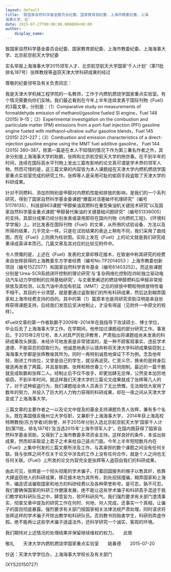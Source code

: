 ```yaml
---
layout: default
title: '致国家自然科学基金委员会纪委、国家教育部纪委、上海市教委纪委、上海
海事大学、北'
date: 2015-07-27T00:00:00.000000+08:00
author:
    display_name: 
---
```


致国家自然科学基金委员会纪委、国家教育部纪委、上海市教委纪委、上海海事大学、北京航空航天大学纪委

实名举报上海海事大学2015领军人才、北京航空航天大学国家‘千人计划’（第11批排名187号）张辉教授等盗窃天津大学科研成果的经过

尊敬的纪委领导及有关负责同志：

我是天津大学机械工程学院的一名教师，工作于内燃机燃烧学国家重点实验室。有个情况需要向你们反映。我们最近看到在今年上半年连续发表于国际刊物《Fuel》的3篇文章，分别是：（1）Comparative study on measurements of formaldehyde emission of methanol/gasoline fueled SI engine，Fuel 148 (2015) 9–15；（2）Experimental investigation on the combustion and particulate matter (PM) emissions from a port-fuel injection (PFI) gasoline engine fueled with methanol–ultralow sulfur gasoline blends，Fuel 145 (2015) 221–227；（3）Combustion and emission characteristics of a direct-injection gasoline engine using the MMT fuel additive gasoline， Fuel 144 (2015) 380–387。除第一篇是在本人不知情的情况下作为第三署名作者之外，其余分别是上海海事大学的耿鹏，张辉和北京航空航天大学的杨世春。在不到半年的时间，连续在国际高水平刊物上发出三篇有影响的论文真可谓是学术界的领军人物。然而可惜的是，这三篇文章的内容皆为本人课题组在天津大学内燃机燃烧学国家重点实验室完成的研究工作。张辉等人是采用可耻的偷窃手段盗取了天津大学的科研成果。

针对不同燃料、添加剂特别是甲醇对内燃机性能和排放的影响，是我们的一个系列研究，得到了国家自然科学基金委课题“爆震对活塞破坏机理研究”（编号51176135）、科技部863课题“甲醇柴油双燃料在重型柴油机关键技术研究”以及国家自然科学基金重点课题“甲醇替代柴油的关键基础问题研究”（编号51336005）的支持。其部分成果已经分别发表或录用即将在国内刊物《内燃机工程》、《环境科学学报》上。对比发表在国际刊物《Fuel》的文章，从所用的试验设备、方法以及所得的结果，几乎完全一样。只是在试验结果的表达上稍有不同，我们采用了曲线图，而在《Fuel》上则换为柱状图。实际上发在《Fuel》上的论文就是我们研究成果译成英译本而已。几篇文章及其对应的比较见附件中。

令人愤慨的是，上述在《Fuel》发表的文章却移花接木，在致谢中称其研究的经费来自张辉获得的上海教委东方学者经费（编号No.TP2014053 ）上海市教委创新项目（编号15ZZ077）和国家自然科学青年基金（编号61403252）。而这些课题分别是‘Urea-SCR系统闭环控制的理论研究’与‘复杂网络化控制在四轮独立驱动电动汽车动力学控制的应用基础研究’，与文章里阐述的燃烧甲醇燃料后甲醛非常规排放及其检测，以及汽油中添加有机锰（MMT）之后的排放中颗粒物排放特性毫不相干。其目的十分清楚，就是要通过盗取我们的所有科研成果，然后达到糊弄国家和上海市经费支持的目的。其中的第（1）篇原本也是将研究资助注明是来自张辉获得课题支持，后经我们发现后坚决地制止，才没有得逞（见附件一中原文的校样）。

《Fuel》文章的第一作者耿鹏于2009年-2014年在我指导下攻读硕士、博士学位，毕业后去了上海海事大学工作。在学期间，他参加过课题组的部分研究工作。事发后，于2015年2月12号，本人对其严厉批评教育，严肃指出将课题组尚未发表的科研成果改头换面、未经许可地发表是非常错误的，是一种不顾客观事实、违反学术道德、不能容忍的窃取行为。他诚恳地表示认错并称将天津大学科研成果偷窃到上海海事大学都是张辉教唆其所为。同时一再特别诚恳地保证下不为例。念及他年轻，刚进工作岗位，又曾是自己的学生，就没再追究。仁至义尽，换来的是转身后接连再发表了两篇，并且是耿鹏、张辉和杨世春三个人共同炮制。最近的一篇干脆就变成耿鹏和张辉二人。经制止后不仅不收手，却更加肆无忌惮，公然变本加厉地偷窃。不到半年时间，就这样我们天津大学的三篇论文成果就成了张辉等几人的了。对于这种偷盗行为，我们课题组全体人员表示了无比愤慨，无法相信大家用了数年的努力，并投入了巨大的人力物力获得的科研成果，却在一夜之间从天津大学变成了上海海事大学。

三篇文章的主要作者之一以及论文中提及的基金支持课题负责人张辉，兼有多个名头。既在美国俄亥俄州立大学任职，又兼职于上海海事大学， 2014年获上海高校特聘教授(东方学者)的称誉，并于2015年分别入选北京航空航天大学‘国家千人计划(第11批，排名187号)’及当选2015年‘上海市领军人才’。在国内既获得了国家自然科学基金资助，又得到了上海市教委多项资金支持。这样良好的条件，本该出些成果，然而却采取梁上君子之术来给自己装点门面。今年上半年短短数月内在《Fuel》上集中刊发的三篇文章所涉及工作，与其承担的数个课题之间没有任何关联。我与张辉之间不仅关于论文中涉及的工作上没有任何合作，就是个人之间也无任何关联。《Fuel》上所发的论文内容完全是张辉等人盗窃自我们的科研成果。

由此可见，张辉是一个彻头彻尾的学术骗子。打着回国服务的幌子以售其奸，依靠大肆盗窃他人的科研成果，移花接木地为其所有，到处招摇撞骗，糊弄国家和上海市，编造谎话骗取国家和地方的科研经费以及各种荣誉称号。是可忍，孰不可忍。我们要确保国家的科研工作健康发展，绝不能让这些学术骗子和科研掱手混迹于我们教学和科研队伍之中，肆意妄为，败坏科研风气。我们强烈要求有关部门澄清事实，彻查文章中提及的研究工作在何时、何地、何人完成，还事实一个真相，让骗子的面目彻底暴露。强烈要求有关部门按国家相关法律法规严肃处理。同时请求将张辉这样的学术骗子开除出教学和科研队伍。否则教书则贻害学生，科研则弄虚作假。绝不能再让这些学术骗子逍遥法外，还科学研究一个诚实、客观的环境。

我们期待对上述情况的处理结果并保留继续维权的权力。　　此致

敬礼　　天津大学内燃机燃烧学国家重点实验室　　姚春德　　2015-07-20

抄送：天津大学学位办，上海海事大学校长及有关部门

(XYS20150727)

